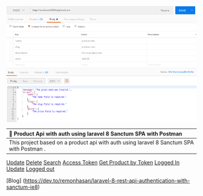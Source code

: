 ![Product Api](https://github.com/Remonhasan/product-api-laravel-sanctum-spa/blob/main/api-validation.png)

| :bell: Product Api with auth using laravel 8 Sanctum SPA with Postman |
|:--------------------|
|This project based on a product api with auth using laravel 8 Sanctum SPA with Postman .|

[Update](https://github.com/Remonhasan/product-api-laravel-sanctum-spa/blob/main/api-update-price.png)
[Delete](https://github.com/Remonhasan/product-api-laravel-sanctum-spa/blob/main/api-delete.png)
[Search](https://github.com/Remonhasan/product-api-laravel-sanctum-spa/blob/main/api-search.png)
[Access Token](https://github.com/Remonhasan/product-api-laravel-sanctum-spa/blob/main/api-access-token.png)
[Get Product by Token](https://github.com/Remonhasan/product-api-laravel-sanctum-spa/blob/main/api-get-product-by-token.png)
[Logged In](https://github.com/Remonhasan/product-api-laravel-sanctum-spa/blob/main/api-logged-in.png)
[Update](https://github.com/Remonhasan/product-api-laravel-sanctum-spa/blob/main/api-update-price.png)
[Logged out](https://github.com/Remonhasan/product-api-laravel-sanctum-spa/blob/main/api-logged-out.png)

[Blog] (https://dev.to/remonhasan/laravel-8-rest-api-authentication-with-sanctum-ie8)
